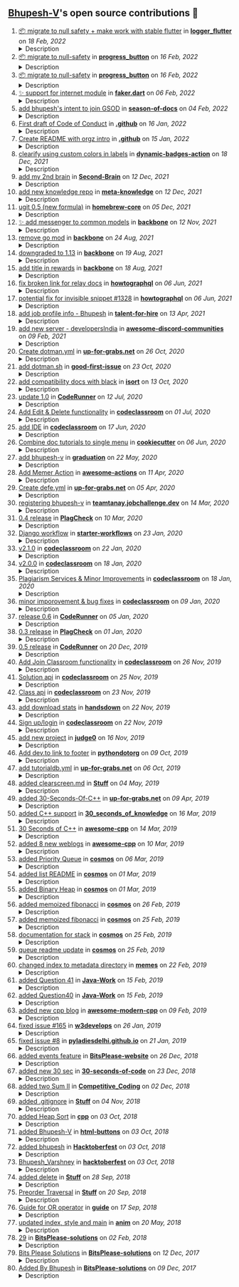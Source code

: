 ## [Bhupesh-V](https://github.com/Bhupesh-V)'s open source contributions 🌟

<ol>
<li><a target="_blank" href="https://github.com/CreatorStack/logger_flutter/pull/1">📦 migrate to null safety + make work with stable flutter</a> in <b><a href="https://github.com/CreatorStack/logger_flutter">logger_flutter</a></b> on <i>18 Feb, 2022</i> 

<details><summary>Description</summary>

None
</details>

</li>
<li><a target="_blank" href="https://github.com/CreatorStack/progress_button/pull/1">📦 migrate to null-safety</a> in <b><a href="https://github.com/CreatorStack/progress_button">progress_button</a></b> on <i>16 Feb, 2022</i> 

<details><summary>Description</summary>

there is a PR in the original repo, but we can't be sure if the PR will ever get merged or worse the branch gets deleted?

</details>

</li>
<li><a target="_blank" href="https://github.com/PascalAC/progress_button/pull/8">📦 migrate to null-safety</a> in <b><a href="https://github.com/PascalAC/progress_button">progress_button</a></b> on <i>16 Feb, 2022</i> 

<details><summary>Description</summary>

None
</details>

</li>
<li><a target="_blank" href="https://github.com/casvanluijtelaar/faker.dart/pull/2">✨ support for internet module</a> in <b><a href="https://github.com/casvanluijtelaar/faker.dart">faker.dart</a></b> on <i>06 Feb, 2022</i> 

<details><summary>Description</summary>

Hey, apologies for the delayed PR 😅 

have added a bunch of methods

1. Get a fake domain name
2. Get fake domain suffix
3. Get a fake URL
4. Get a fake HTTP method
5. Get a fake IPv4 address

this resolves #1 
Let me know if anything else is needed
</details>

</li>
<li><a target="_blank" href="https://github.com/google/season-of-docs/pull/336">add bhupesh's intent to join GSOD</a> in <b><a href="https://github.com/google/season-of-docs">season-of-docs</a></b> on <i>04 Feb, 2022</i> 

<details><summary>Description</summary>

None
</details>

</li>
<li><a target="_blank" href="https://github.com/developersIndia/.github/pull/2">First draft of Code of Conduct</a> in <b><a href="https://github.com/developersIndia/.github">.github</a></b> on <i>16 Jan, 2022</i> 

<details><summary>Description</summary>

The COC for both Reddit and Github.
this will also apply to any future projects, events etc

</details>

</li>
<li><a target="_blank" href="https://github.com/developersIndia/.github/pull/1">Create README with orgz intro</a> in <b><a href="https://github.com/developersIndia/.github">.github</a></b> on <i>15 Jan, 2022</i> 

<details><summary>Description</summary>

An intro for our community ❤️ 🇮🇳 👨🏽‍💻 
</details>

</li>
<li><a target="_blank" href="https://github.com/Schneegans/dynamic-badges-action/pull/9">clearify using custom colors in labels</a> in <b><a href="https://github.com/Schneegans/dynamic-badges-action">dynamic-badges-action</a></b> on <i>18 Dec, 2021</i> 

<details><summary>Description</summary>

None
</details>

</li>
<li><a target="_blank" href="https://github.com/KasperZutterman/Second-Brain/pull/36">add my 2nd brain</a> in <b><a href="https://github.com/KasperZutterman/Second-Brain">Second-Brain</a></b> on <i>12 Dec, 2021</i> 

<details><summary>Description</summary>

None
</details>

</li>
<li><a target="_blank" href="https://github.com/RichardLitt/meta-knowledge/pull/54">add new knowledge repo</a> in <b><a href="https://github.com/RichardLitt/meta-knowledge">meta-knowledge</a></b> on <i>12 Dec, 2021</i> 

<details><summary>Description</summary>

None
</details>

</li>
<li><a target="_blank" href="https://github.com/Homebrew/homebrew-core/pull/90513">ugit 0.5 (new formula)</a> in <b><a href="https://github.com/Homebrew/homebrew-core">homebrew-core</a></b> on <i>05 Dec, 2021</i> 

<details><summary>Description</summary>

- [x] Have you followed the [guidelines for contributing](https://github.com/Homebrew/homebrew-core/blob/HEAD/CONTRIBUTING.md)?
- [x] Have you ensured that your commits follow the [commit style guide](https://docs.brew.sh/Formula-Cookbook#commit)?
- [x] Have you checked that there aren't other open [pull requests](https://github.com/Homebrew/homebrew-core/pulls) for the same formula update/change?
- [x] Have you built your formula locally with `brew install --build-from-source <formula>`, where `<formula>` is the name of the formula you're submitting?
- [x] Is your test running fine `brew test <formula>`, where `<formula>` is the name of the formula you're submitting?
- [x] Does your build pass `brew audit --strict <formula>` (after doing `brew install --build-from-source <formula>`)? If this is a new formula, does it pass `brew audit --new <formula>`?

-----

</details>

</li>
<li><a target="_blank" href="https://github.com/CreatorStack/backbone/pull/13">✨ add messenger to common models</a> in <b><a href="https://github.com/CreatorStack/backbone">backbone</a></b> on <i>12 Nov, 2021</i> 

<details><summary>Description</summary>

## Relevant Documentation Links
-


## Relevant Jira Links
- https://creatorstack.atlassian.net/browse/GSD-1661
-

## Other Relevant PRs
-


## Changes

- this struct will be used in messenger and hypelinks service.

### Changes Include

-   [ ] Bug fix 🐛 (non-breaking change which fixes an issue)
-   [x] New feature ✨ (non-breaking change which adds functionality)
-   [ ] Breaking change 😢 (fix or feature that would cause existing functionality to not work as expected)
-   [ ] Refactor ⚒️ (code change that neither fixes a bug nor adds a feature)
-   [ ] Tooling ⚙️ (Changes to the build process or auxiliary tools and libraries such as documentation generation)
-   [ ] Performance ⚡ (code change that improves performance)

### Checklist

-   [ ] I have commented my code, particularly in hard-to-understand areas
-   [ ] I have made corresponding changes to the documentation
-   [ ] My changes generate no new warnings
-   [ ] Requires migrations
-   [ ] Requires dependency update
-   [ ] Breaking API Change
-   [ ] I have added proper logs for production debugging
-   [ ] I have added performance (APM) monitoring checkpoints
-   [ ] I have added unit tests

## Screenshots (if any)
(prefer animated gif)

## User Acceptance Tests


</details>

</li>
<li><a target="_blank" href="https://github.com/CreatorStack/backbone/pull/3">remove go mod</a> in <b><a href="https://github.com/CreatorStack/backbone">backbone</a></b> on <i>24 Aug, 2021</i> 

<details><summary>Description</summary>

since we are moving to submodules strategy
having this file inside our "cloned" folder was giving errors

removing this files fixes this

Cons:
- any service that uses this repo would have to add it as a submodule
</details>

</li>
<li><a target="_blank" href="https://github.com/CreatorStack/backbone/pull/2">downgraded to 1.13</a> in <b><a href="https://github.com/CreatorStack/backbone">backbone</a></b> on <i>19 Aug, 2021</i> 

<details><summary>Description</summary>

None
</details>

</li>
<li><a target="_blank" href="https://github.com/CreatorStack/backbone/pull/1">add title in rewards</a> in <b><a href="https://github.com/CreatorStack/backbone">backbone</a></b> on <i>18 Aug, 2021</i> 

<details><summary>Description</summary>

need a new field title in rewards for new challenges revamp
[Story: GSD-621](https://creatorstack.atlassian.net/browse/GSD-621)
</details>

</li>
<li><a target="_blank" href="https://github.com/howtographql/howtographql/pull/1330">fix broken link for relay docs</a> in <b><a href="https://github.com/howtographql/howtographql">howtographql</a></b> on <i>06 Jun, 2021</i> 

<details><summary>Description</summary>

the old link https://facebook.github.io/relay/docs/en/graphql-server-specification.html in summary was redirected to a 404 page
</details>

</li>
<li><a target="_blank" href="https://github.com/howtographql/howtographql/pull/1329">potential fix for invisible snippet #1328</a> in <b><a href="https://github.com/howtographql/howtographql">howtographql</a></b> on <i>06 Jun, 2021</i> 

<details><summary>Description</summary>

Fix #1328 
</details>

</li>
<li><a target="_blank" href="https://github.com/shrutikapoor08/talent-for-hire/pull/135">add job profile info - Bhupesh</a> in <b><a href="https://github.com/shrutikapoor08/talent-for-hire">talent-for-hire</a></b> on <i>13 Apr, 2021</i> 

<details><summary>Description</summary>

Hello 👋🏽 
Thanks for maintaining the list
</details>

</li>
<li><a target="_blank" href="https://github.com/mhxion/awesome-discord-communities/pull/45">add new server - developersIndia</a> in <b><a href="https://github.com/mhxion/awesome-discord-communities">awesome-discord-communities</a></b> on <i>09 Feb, 2021</i> 

<details><summary>Description</summary>

Hello Admin of developersIndia here 👋🏽 
</details>

</li>
<li><a target="_blank" href="https://github.com/up-for-grabs/up-for-grabs.net/pull/2434">Create dotman.yml</a> in <b><a href="https://github.com/up-for-grabs/up-for-grabs.net">up-for-grabs.net</a></b> on <i>26 Oct, 2020</i> 

<details><summary>Description</summary>

> ### [dotman](https://github.com/Bhupesh-V/dotman) is a simple, elegant & easy to use dotfiles manager
</details>

</li>
<li><a target="_blank" href="https://github.com/deepsourcelabs/good-first-issue/pull/169">add dotman.sh</a> in <b><a href="https://github.com/deepsourcelabs/good-first-issue">good-first-issue</a></b> on <i>23 Oct, 2020</i> 

<details><summary>Description</summary>

> dotman is a simple, elegant & easy to use dotfiles manager 🖖🏽

👉🏽 [Issues](https://github.com/Bhupesh-V/dotman/issues)
</details>

</li>
<li><a target="_blank" href="https://github.com/PyCQA/isort/pull/1558">add compatibility docs with black</a> in <b><a href="https://github.com/PyCQA/isort">isort</a></b> on <i>13 Oct, 2020</i> 

<details><summary>Description</summary>

- [x] Basic compatibility (black v/s isort)
- [x] Integration with _pre-commit_
- [x] Using a config file (.isort.cfg)
</details>

</li>
<li><a target="_blank" href="https://github.com/codeclassroom/CodeRunner/pull/6">update 1.0</a> in <b><a href="https://github.com/codeclassroom/CodeRunner">CodeRunner</a></b> on <i>12 Jul, 2020</i> 

<details><summary>Description</summary>


</details>

</li>
<li><a target="_blank" href="https://github.com/codeclassroom/codeclassroom/pull/39">Add Edit & Delete functionality</a> in <b><a href="https://github.com/codeclassroom/codeclassroom">codeclassroom</a></b> on <i>01 Jul, 2020</i> 

<details><summary>Description</summary>

Added Edit and Delete functionality for the following entities:
- Classrooms
- Assignments
- Questions
Added some helpful boolean context variables to render forms and links in templates conditionally.
</details>

</li>
<li><a target="_blank" href="https://github.com/codeclassroom/codeclassroom/pull/38">add IDE</a> in <b><a href="https://github.com/codeclassroom/codeclassroom">codeclassroom</a></b> on <i>17 Jun, 2020</i> 

<details><summary>Description</summary>

- redirect student to app:classrooms after joining the class
- Include Editor and themes
- Indicate Assignment language on quesions page
</details>

</li>
<li><a target="_blank" href="https://github.com/cookiecutter/cookiecutter/pull/1423">Combine doc tutorials to single menu</a> in <b><a href="https://github.com/cookiecutter/cookiecutter">cookiecutter</a></b> on <i>06 Jun, 2020</i> 

<details><summary>Description</summary>

- Possible fix #1411
- moved local tutorials, inside one folder
- specify external tutorial links
</details>

</li>
<li><a target="_blank" href="https://github.com/education/graduation/pull/2123">add bhupesh-v</a> in <b><a href="https://github.com/education/graduation">graduation</a></b> on <i>22 May, 2020</i> 

<details><summary>Description</summary>

# Application to the Class of 2020🎓

This pull request template helps you complete an application to the **Class of 2020**. Use the checklist below to verify you have followed the instructions correctly. 

## Checklist ✅

- [x] I have read the instructions on the README file before submitting my application. 
- [x] I made my submission by creating a folder on the `_data` folder and followed the naming convention mentioned in the instructions (`<username>`), added my profile picture and markdown file.
- [x] I have used the Markdown file template to add my information to the Year Book.
- [x] I have completed the form: `https://airtable.com/shrmuHxu38ZariKJi`
- [x] My application belongs to:
  - [x] **Tier 1** 📖: I added myself to the Year Book.
  - [x] **Tier 2** ✏️: I wrote a post on DEV about a project I built.
  - [x] **Tier 3** ✨: I want my project to be highlighted on stream.
- [x] I understand that a reviewer will merge my pull request after examining it or ask for changes in case needed.
- [x] I understand I should not tag or add a reviewer to this Pull Request.
- [x] I understand the photo added to the template will be used in the ceremony "Graduate Walk". 
- [x] I have [added the event](http://www.google.com/calendar/event?action=TEMPLATE&dates=20200615T160000Z%2F20200615T183000Z&text=%24%20git%20remote%20%3Cgraduation%3E%20%F0%9F%8E%93&location=https%3A%2F%2Fwww.twitch.tv%2Fgithubeducation&details=) to my Calendar.


</details>

</li>
<li><a target="_blank" href="https://github.com/sdras/awesome-actions/pull/389">Add Memer Action</a> in <b><a href="https://github.com/sdras/awesome-actions">awesome-actions</a></b> on <i>11 Apr, 2020</i> 

<details><summary>Description</summary>

Github: [Memer Action](https://github.com/Bhupesh-V/memer-action)
[On Marketplace](https://github.com/marketplace/actions/memer-action)
</details>

</li>
<li><a target="_blank" href="https://github.com/up-for-grabs/up-for-grabs.net/pull/1963">Create defe.yml</a> in <b><a href="https://github.com/up-for-grabs/up-for-grabs.net">up-for-grabs.net</a></b> on <i>05 Apr, 2020</i> 

<details><summary>Description</summary>


</details>

</li>
<li><a target="_blank" href="https://github.com/tanaypratap/teamtanay.jobchallenge.dev/pull/78">registering bhupesh-v</a> in <b><a href="https://github.com/tanaypratap/teamtanay.jobchallenge.dev">teamtanay.jobchallenge.dev</a></b> on <i>14 Mar, 2020</i> 

<details><summary>Description</summary>

Hello maintainer(s) :hugs: ,

You people are doing a great job :clap: 


</details>

</li>
<li><a target="_blank" href="https://github.com/codeclassroom/PlagCheck/pull/7">0.4 release</a> in <b><a href="https://github.com/codeclassroom/PlagCheck">PlagCheck</a></b> on <i>10 Mar, 2020</i> 

<details><summary>Description</summary>

## [0.4] - March 10, 2020

### Changed [⚠️ Breaking Changes]
- `getShareScores` & `getInsights` have been decoupled from the check class, they now have to be imported separately.
- Minor changes in the `analyze.py` module.
</details>

</li>
<li><a target="_blank" href="https://github.com/actions/starter-workflows/pull/317">Django workflow</a> in <b><a href="https://github.com/actions/starter-workflows">starter-workflows</a></b> on <i>23 Jan, 2020</i> 

<details><summary>Description</summary>

Possible FIx #212 
Thank you for sending in this pull request. Please make sure you take a look at the [contributing file](https://github.com/actions/starter-workflows/blob/master/CONTRIBUTING.md). Here's a few things for you to consider in this pull request:

- [ ] Include a good description of the workflow.
- [ ] Links to the language or tool will be nice (unless its really obvious)

In the workflow and properties files:

- [x] Includes a matching `ci/properties/*.properties.json` file.
- [x] Use title case for the names of workflows and steps, for example "Run tests".
- [x] The name of CI workflows should only be the name of the language or platform: for example "Go" (not "Go CI" or "Go Build")
- [x] Include comments in the workflow for any parts that are not obvious or could use clarification.
- [x] CI workflows should run `push`.

Some general notes:

- [x] Does not use an Action that isn't in the `actions` organization.
- [x] Does not send data to any 3rd party service except for the purposes of installing dependencies.
- [x] Does not use a paid service or product.

</details>

</li>
<li><a target="_blank" href="https://github.com/codeclassroom/codeclassroom/pull/34">v2.1.0</a> in <b><a href="https://github.com/codeclassroom/codeclassroom">codeclassroom</a></b> on <i>22 Jan, 2020</i> 

<details><summary>Description</summary>

# v2.1.0

## Added
- Custom Input can now be provided for judging programs.
- E-mail API.
- Swagger Docs at `/api`.
- Token Authentication.
## Removed
- Old documentation end-point `/api-docs`.
</details>

</li>
<li><a target="_blank" href="https://github.com/codeclassroom/codeclassroom/pull/32">v2.0.0</a> in <b><a href="https://github.com/codeclassroom/codeclassroom">codeclassroom</a></b> on <i>18 Jan, 2020</i> 

<details><summary>Description</summary>

The 2nd Release of the CodeClassroom API

## [2.0.0] - Jan 18, 2020

### Added

- New `utilities` app for housing different services like code evaluation, plagiarism, e-mail etc.
- Support for new languages `PHP` & `Bash`.
- New model for holding Moss Plagiarism results (For Future Use).
- Add `created_date` in **Assignment**, **Question** & **Classroom** model.
- Fixed a bug where a new file was saved every time a solution was submitted, (`OverwriteStorage()` in **Solution** Model).
- New `moss_id` field in **Professor** model.
- Support for Plagiarism Services (powered by Moss).

### Changed
- Submission path, the solutions are now saved inside `/media/submissions/assignments/<assg_id>/` with name like `<question-id>_<student_id>`.
- `profile_pic` and `instistution` fields now accept `null` while signing up for a new user.
- Default submission status is now set to _Not Attempted_.
- Renamed `Python` to `Python3`.
- `marks` field in **Question** model is now `null` acceptable.
- Only 1 Submission per student, **Solution** now relates to Student by `OneToOne` relation.
- `PATCH`/`DELETE` options for Classroom, Assignment, Questions & Submissions.

</details>

</li>
<li><a target="_blank" href="https://github.com/codeclassroom/codeclassroom/pull/31">Plagiarism Services & Minor Improvements</a> in <b><a href="https://github.com/codeclassroom/codeclassroom">codeclassroom</a></b> on <i>18 Jan, 2020</i> 

<details><summary>Description</summary>


</details>

</li>
<li><a target="_blank" href="https://github.com/codeclassroom/codeclassroom/pull/28">minor imporovement & bug fixes</a> in <b><a href="https://github.com/codeclassroom/codeclassroom">codeclassroom</a></b> on <i>09 Jan, 2020</i> 

<details><summary>Description</summary>

Issues resolved #17 #11 #12 
</details>

</li>
<li><a target="_blank" href="https://github.com/codeclassroom/CodeRunner/pull/4">release 0.6</a> in <b><a href="https://github.com/codeclassroom/CodeRunner">CodeRunner</a></b> on <i>05 Jan, 2020</i> 

<details><summary>Description</summary>


## [0.6] - Jan 5, 2020

### Added

- New optional argument, `number_of_runs`  in `run()` method, use this to specify no.of times you want to run the code. Default is set to 1.
- Ported NEW Languages. CodeRunner now supports all languages provided by Judge0.
- `setFlags(options)` for setting options for the compiler (i.e. compiler flags).
- `setArguments(arguments)` for setting Command line arguments for the program.

### Changed
- Minor internal improvemets.
</details>

</li>
<li><a target="_blank" href="https://github.com/codeclassroom/PlagCheck/pull/5">0.3 release</a> in <b><a href="https://github.com/codeclassroom/PlagCheck">PlagCheck</a></b> on <i>01 Jan, 2020</i> 

<details><summary>Description</summary>

## [0.3]

### Added

-  New module `analyze.py` for Moss Results analysis
- `getShareScores()` for returning frequency of shared files.
- `addFile()` for adding files.
- `addFilesByWildCard()` for submitting multiple files.

### Changed
- The plagcheck module is now more modularised. `check` is now a class.
- `__get_line_numbers()` now runs in a new thread.

### Removed
- `requests` as a dependency, network requests are now 50% faster.
</details>

</li>
<li><a target="_blank" href="https://github.com/codeclassroom/CodeRunner/pull/3">0.5 release</a> in <b><a href="https://github.com/codeclassroom/CodeRunner">CodeRunner</a></b> on <i>20 Dec, 2019</i> 

<details><summary>Description</summary>

## [0.5] - Dec 20, 2019

### Added

- New instance method - `run()`.
- `run()` is now used to run the code i.e the code is submitted to Judge0 api using this method.
- Support for *Bash 4.4*.

### Changed
- Renamed Class `Run` to `code` for easier usage.
- `getStatus()`, now only returns the status in comparison to earlier versions where it performed multiple tasks.
This is effect fixes [#2](https://github.com/codeclassroom/CodeRunner/issues/2).

### Removed
 - `requests` as a dependency, Network requests are now 50% faster.
</details>

</li>
<li><a target="_blank" href="https://github.com/codeclassroom/codeclassroom/pull/5">Add Join Classroom functionality</a> in <b><a href="https://github.com/codeclassroom/codeclassroom">codeclassroom</a></b> on <i>26 Nov, 2019</i> 

<details><summary>Description</summary>

Added join_code field to app's Classroom models.
Added ClassroomJoincodeSerializer to app's serializers.
Added ClassroomJoinView.
Registered 'classroom/join/' URL for ClassroomJoinView in api's URLconf.
</details>

</li>
<li><a target="_blank" href="https://github.com/codeclassroom/codeclassroom/pull/4">Solution api</a> in <b><a href="https://github.com/codeclassroom/codeclassroom">codeclassroom</a></b> on <i>25 Nov, 2019</i> 

<details><summary>Description</summary>


</details>

</li>
<li><a target="_blank" href="https://github.com/codeclassroom/codeclassroom/pull/3">Class api</a> in <b><a href="https://github.com/codeclassroom/codeclassroom">codeclassroom</a></b> on <i>23 Nov, 2019</i> 

<details><summary>Description</summary>

![meme](https://i.imgflip.com/3havhh.jpg)
</details>

</li>
<li><a target="_blank" href="https://github.com/vemel/handsdown/pull/5">add download stats</a> in <b><a href="https://github.com/vemel/handsdown">handsdown</a></b> on <i>22 Nov, 2019</i> 

<details><summary>Description</summary>


# Description

Added PyPI Download stats in README.md

Fixes #4 
</details>

</li>
<li><a target="_blank" href="https://github.com/codeclassroom/codeclassroom/pull/2">Sign up/login</a> in <b><a href="https://github.com/codeclassroom/codeclassroom">codeclassroom</a></b> on <i>22 Nov, 2019</i> 

<details><summary>Description</summary>

Good Work @Animesh-Ghosh 
</details>

</li>
<li><a target="_blank" href="https://github.com/judge0/judge0/pull/121">add new project</a> in <b><a href="https://github.com/judge0/judge0">judge0</a></b> on <i>16 Nov, 2019</i> 

<details><summary>Description</summary>

I have added a new project which uses juge0api
**CodeRunner**

[PyPi Page](https://pypi.org/project/coderunner/)
[Source Code](https://github.com/codeclassroom/CodeRunner)
[Documentation](https://coderunner.readthedocs.io/en/latest/)
Let me know for any changes or feedback
</details>

</li>
<li><a target="_blank" href="https://github.com/python/pythondotorg/pull/1514">Add dev.to link to footer</a> in <b><a href="https://github.com/python/pythondotorg">pythondotorg</a></b> on <i>09 Oct, 2019</i> 

<details><summary>Description</summary>

[DEV Community](https://dev.to/) is a burgeoning source of guidance and discussion on software topics, especially web dev. This will be a useful link to point to the official place to discuss Python related stuff on DEV.

A few additional links pertaining to dev.to

Traffic stats: https://www.similarweb.com/website/dev.to
Twitter: https://twitter.com/thepracticaldev
Python tag (as included in PR): https://dev.to/t/python
Websites Including DEV : [React](https://reactjs.org/), [React Native](https://facebook.github.io/react-native/)

Some example Python posts:
https://dev.to/seattledataguy/the-interview-study-guide-for-software-engineers-764
https://dev.to/codemouse92/introducing-dead-simple-python-563o
</details>

</li>
<li><a target="_blank" href="https://github.com/up-for-grabs/up-for-grabs.net/pull/1446">add tutorialdb.yml</a> in <b><a href="https://github.com/up-for-grabs/up-for-grabs.net">up-for-grabs.net</a></b> on <i>06 Oct, 2019</i> 

<details><summary>Description</summary>


</details>

</li>
<li><a target="_blank" href="https://github.com/Animesh-Ghosh/Stuff/pull/8">added clearscreen.md</a> in <b><a href="https://github.com/Animesh-Ghosh/Stuff">Stuff</a></b> on <i>04 May, 2019</i> 

<details><summary>Description</summary>

Coming from issue #7
The readme requires more amount of work to be done
</details>

</li>
<li><a target="_blank" href="https://github.com/up-for-grabs/up-for-grabs.net/pull/1206">added 30-Seconds-Of-C++</a> in <b><a href="https://github.com/up-for-grabs/up-for-grabs.net">up-for-grabs.net</a></b> on <i>09 Apr, 2019</i> 

<details><summary>Description</summary>


</details>

</li>
<li><a target="_blank" href="https://github.com/petrovicstefanrs/30_seconds_of_knowledge/pull/41">added C++ support</a> in <b><a href="https://github.com/petrovicstefanrs/30_seconds_of_knowledge">30_seconds_of_knowledge</a></b> on <i>16 Mar, 2019</i> 

<details><summary>Description</summary>

## Added C++ snippets from [30 Seconds of C++](https://github.com/Bhupesh-V/30-seconds-of-cpp)
</details>

</li>
<li><a target="_blank" href="https://github.com/fffaraz/awesome-cpp/pull/701">30 Seconds of C++</a> in <b><a href="https://github.com/fffaraz/awesome-cpp">awesome-cpp</a></b> on <i>14 Mar, 2019</i> 

<details><summary>Description</summary>

The 30 seconds version of C++
</details>

</li>
<li><a target="_blank" href="https://github.com/fffaraz/awesome-cpp/pull/696">added 8 new weblogs</a> in <b><a href="https://github.com/fffaraz/awesome-cpp">awesome-cpp</a></b> on <i>10 Mar, 2019</i> 

<details><summary>Description</summary>

Added some good new C++ weblogs
</details>

</li>
<li><a target="_blank" href="https://github.com/OpenGenus/cosmos/pull/3971">added Priority Queue</a> in <b><a href="https://github.com/OpenGenus/cosmos">cosmos</a></b> on <i>06 Mar, 2019</i> 

<details><summary>Description</summary>

**Fixes issue:**
<!-- [Mention the issue number it fixes or add the details of the changes if it doesn't has a specific issue. -->


**Changes:**

-  Added C++ implementation of *Priority Queues*.
- Added corresponding `README.md` file explaining  *Priority Queues*.

<!-- Add here what changes were made in this pull request. -->


<!-- Make sure to look at the Style Guide for your language in guides/coding_style/language_name:

     https://github.com/OpenGenus/cosmos/tree/master/guides/coding_style

     Note: A coding style guide may not exist for your language, since this is still in beta.
-->

<!-- Make sure to look at the Documentation Style Guide in guides/documentation.md:

     https://github.com/OpenGenus/cosmos/blob/master/guides/documentation_guide.md

     The document style guide may not apply for your algorithm category, you must also look at specified guide under all of the directory in the category, e.g., for project euler:

     https://github.com/OpenGenus/cosmos/blob/master/code/online_challenges/src/project_euler/documentation_guide.md
-->

</details>

</li>
<li><a target="_blank" href="https://github.com/OpenGenus/cosmos/pull/3960">added list README</a> in <b><a href="https://github.com/OpenGenus/cosmos">cosmos</a></b> on <i>01 Mar, 2019</i> 

<details><summary>Description</summary>

**Fixes issue:**

- Added README for Linked List Data Structure.

<!-- [Mention the issue number it fixes or add the details of the changes if it doesn't has a specific issue. -->


**Changes:**
<!-- Add here what changes were made in this pull request. -->


<!-- Make sure to look at the Style Guide for your language in guides/coding_style/language_name:

     https://github.com/OpenGenus/cosmos/tree/master/guides/coding_style

     Note: A coding style guide may not exist for your language, since this is still in beta.
-->

<!-- Make sure to look at the Documentation Style Guide in guides/documentation.md:

     https://github.com/OpenGenus/cosmos/blob/master/guides/documentation_guide.md

     The document style guide may not apply for your algorithm category, you must also look at specified guide under all of the directory in the category, e.g., for project euler:

     https://github.com/OpenGenus/cosmos/blob/master/code/online_challenges/src/project_euler/documentation_guide.md
-->

</details>

</li>
<li><a target="_blank" href="https://github.com/OpenGenus/cosmos/pull/3959">added Binary Heap</a> in <b><a href="https://github.com/OpenGenus/cosmos">cosmos</a></b> on <i>01 Mar, 2019</i> 

<details><summary>Description</summary>

**Fixes issue:**
<!-- [Mention the issue number it fixes or add the details of the changes if it doesn't has a specific issue. -->


**Changes:**

- Added an New Data Structure ```Binary Heap``` with its C++ implementation.

<!-- Add here what changes were made in this pull request. -->


<!-- Make sure to look at the Style Guide for your language in guides/coding_style/language_name:

     https://github.com/OpenGenus/cosmos/tree/master/guides/coding_style

     Note: A coding style guide may not exist for your language, since this is still in beta.
-->

<!-- Make sure to look at the Documentation Style Guide in guides/documentation.md:

     https://github.com/OpenGenus/cosmos/blob/master/guides/documentation_guide.md

     The document style guide may not apply for your algorithm category, you must also look at specified guide under all of the directory in the category, e.g., for project euler:

     https://github.com/OpenGenus/cosmos/blob/master/code/online_challenges/src/project_euler/documentation_guide.md
-->

</details>

</li>
<li><a target="_blank" href="https://github.com/OpenGenus/cosmos/pull/3956">added memoized fibonacci</a> in <b><a href="https://github.com/OpenGenus/cosmos">cosmos</a></b> on <i>26 Feb, 2019</i> 

<details><summary>Description</summary>

**Fixes issue:**
<!-- [Mention the issue number it fixes or add the details of the changes if it doesn't has a specific issue. -->


**Changes:**

- Fibonacci Series using Memoization

<!-- Add here what changes were made in this pull request. -->


<!-- Make sure to look at the Style Guide for your language in guides/coding_style/language_name:

     https://github.com/OpenGenus/cosmos/tree/master/guides/coding_style

     Note: A coding style guide may not exist for your language, since this is still in beta.
-->

<!-- Make sure to look at the Documentation Style Guide in guides/documentation.md:

     https://github.com/OpenGenus/cosmos/blob/master/guides/documentation_guide.md

     The document style guide may not apply for your algorithm category, you must also look at specified guide under all of the directory in the category, e.g., for project euler:

     https://github.com/OpenGenus/cosmos/blob/master/code/online_challenges/src/project_euler/documentation_guide.md
-->

</details>

</li>
<li><a target="_blank" href="https://github.com/OpenGenus/cosmos/pull/3954">added memoized fibonacci</a> in <b><a href="https://github.com/OpenGenus/cosmos">cosmos</a></b> on <i>25 Feb, 2019</i> 

<details><summary>Description</summary>

**Fixes issue:**
<!-- [Mention the issue number it fixes or add the details of the changes if it doesn't has a specific issue. -->


**Changes:**
<!-- Add here what changes were made in this pull request. -->

- Added _Memoized Implementation_ of Fibonacci Series in `unclassified`

<!-- Make sure to look at the Style Guide for your language in guides/coding_style/language_name:

     https://github.com/OpenGenus/cosmos/tree/master/guides/coding_style

     Note: A coding style guide may not exist for your language, since this is still in beta.
-->

<!-- Make sure to look at the Documentation Style Guide in guides/documentation.md:

     https://github.com/OpenGenus/cosmos/blob/master/guides/documentation_guide.md

     The document style guide may not apply for your algorithm category, you must also look at specified guide under all of the directory in the category, e.g., for project euler:

     https://github.com/OpenGenus/cosmos/blob/master/code/online_challenges/src/project_euler/documentation_guide.md
-->

</details>

</li>
<li><a target="_blank" href="https://github.com/OpenGenus/cosmos/pull/3953">documentation for stack</a> in <b><a href="https://github.com/OpenGenus/cosmos">cosmos</a></b> on <i>25 Feb, 2019</i> 

<details><summary>Description</summary>

**Fixes issue:**
<!-- [Mention the issue number it fixes or add the details of the changes if it doesn't has a specific issue. -->

- Indentation Fixed 

**Changes:**
<!-- Add here what changes were made in this pull request. -->

- Added comments explaining the stack code

<!-- Make sure to look at the Style Guide for your language in guides/coding_style/language_name:

     https://github.com/OpenGenus/cosmos/tree/master/guides/coding_style

     Note: A coding style guide may not exist for your language, since this is still in beta.
-->

<!-- Make sure to look at the Documentation Style Guide in guides/documentation.md:

     https://github.com/OpenGenus/cosmos/blob/master/guides/documentation_guide.md

     The document style guide may not apply for your algorithm category, you must also look at specified guide under all of the directory in the category, e.g., for project euler:

     https://github.com/OpenGenus/cosmos/blob/master/code/online_challenges/src/project_euler/documentation_guide.md
-->

</details>

</li>
<li><a target="_blank" href="https://github.com/OpenGenus/cosmos/pull/3952">queue readme update</a> in <b><a href="https://github.com/OpenGenus/cosmos">cosmos</a></b> on <i>25 Feb, 2019</i> 

<details><summary>Description</summary>

**Fixes issue:**
<!-- [Mention the issue number it fixes or add the details of the changes if it doesn't has a specific issue. -->


**Changes:**
<!-- Add here what changes were made in this pull request. -->

- Added Time Complexity in Queue Readme

<!-- Make sure to look at the Style Guide for your language in guides/coding_style/language_name:

     https://github.com/OpenGenus/cosmos/tree/master/guides/coding_style

     Note: A coding style guide may not exist for your language, since this is still in beta.
-->

<!-- Make sure to look at the Documentation Style Guide in guides/documentation.md:

     https://github.com/OpenGenus/cosmos/blob/master/guides/documentation_guide.md

     The document style guide may not apply for your algorithm category, you must also look at specified guide under all of the directory in the category, e.g., for project euler:

     https://github.com/OpenGenus/cosmos/blob/master/code/online_challenges/src/project_euler/documentation_guide.md
-->

</details>

</li>
<li><a target="_blank" href="https://github.com/OpenGenus/memes/pull/92">changed index to metadata directory</a> in <b><a href="https://github.com/OpenGenus/memes">memes</a></b> on <i>22 Feb, 2019</i> 

<details><summary>Description</summary>

PR fixes

- Changed `index` directory to `metadata` .
- Fixed all other files which uses `metadata` directory.
</details>

</li>
<li><a target="_blank" href="https://github.com/Animesh-Ghosh/Java-Work/pull/2">added Question 41</a> in <b><a href="https://github.com/Animesh-Ghosh/Java-Work">Java-Work</a></b> on <i>15 Feb, 2019</i> 

<details><summary>Description</summary>

Solution to Question 41
</details>

</li>
<li><a target="_blank" href="https://github.com/Animesh-Ghosh/Java-Work/pull/1">added Question40</a> in <b><a href="https://github.com/Animesh-Ghosh/Java-Work">Java-Work</a></b> on <i>15 Feb, 2019</i> 

<details><summary>Description</summary>

Solution of Question 40 
</details>

</li>
<li><a target="_blank" href="https://github.com/rigtorp/awesome-modern-cpp/pull/43">added new cpp blog</a> in <b><a href="https://github.com/rigtorp/awesome-modern-cpp">awesome-modern-cpp</a></b> on <i>09 Feb, 2019</i> 

<details><summary>Description</summary>

Added [Fluent C++](https://www.fluentcpp.com/) blog by [Jonathan Boccara](https://github.com/joboccara)
</details>

</li>
<li><a target="_blank" href="https://github.com/w3develops/w3develops/pull/179">fixed issue #165</a> in <b><a href="https://github.com/w3develops/w3develops">w3develops</a></b> on <i>26 Jan, 2019</i> 

<details><summary>Description</summary>

Changed the Email in About Section to a ```mailto``` as described in the following issue.

## make the "email:w3develops...." in the about section into a mailto #165
</details>

</li>
<li><a target="_blank" href="https://github.com/PyLadiesDelhi/pyladiesdelhi.github.io/pull/9">fixed issue #8</a> in <b><a href="https://github.com/PyLadiesDelhi/pyladiesdelhi.github.io">pyladiesdelhi.github.io</a></b> on <i>21 Jan, 2019</i> 

<details><summary>Description</summary>

Typo Error Resolved:
```"maonf"``` to ```"among"```
</details>

</li>
<li><a target="_blank" href="https://github.com/amitbansal7/BitsPlease-website/pull/3">added events feature</a> in <b><a href="https://github.com/amitbansal7/BitsPlease-website">BitsPlease-website</a></b> on <i>26 Dec, 2018</i> 

<details><summary>Description</summary>

Feature:

 Add/Remove Event
- [x] Date/Time
- [x] Description/Event Details
- [x] Speaker
- [x] Registration Link
</details>

</li>
<li><a target="_blank" href="https://github.com/30-seconds/30-seconds-of-code/pull/900">added new 30 sec</a> in <b><a href="https://github.com/30-seconds/30-seconds-of-code">30-seconds-of-code</a></b> on <i>23 Dec, 2018</i> 

<details><summary>Description</summary>

### Added 30 seconds of STL[Standard Template Library] - unofficial
</details>

</li>
<li><a target="_blank" href="https://github.com/sahilbansal17/Competitive_Coding/pull/380">added two Sum II</a> in <b><a href="https://github.com/sahilbansal17/Competitive_Coding">Competitive_Coding</a></b> on <i>02 Dec, 2018</i> 

<details><summary>Description</summary>


</details>

</li>
<li><a target="_blank" href="https://github.com/Animesh-Ghosh/Stuff/pull/5">added .gitignore</a> in <b><a href="https://github.com/Animesh-Ghosh/Stuff">Stuff</a></b> on <i>04 Nov, 2018</i> 

<details><summary>Description</summary>

Now you will be able to compile your programs in 'Stuff' folder.
No need to delete (.exe) file 
All the exe files will be automatically ignored and won't show in your repo.
</details>

</li>
<li><a target="_blank" href="https://github.com/AllAlgorithms/cpp/pull/72">added Heap Sort</a> in <b><a href="https://github.com/AllAlgorithms/cpp">cpp</a></b> on <i>03 Oct, 2018</i> 

<details><summary>Description</summary>

added documented Heap Sort
In the sorting directory
</details>

</li>
<li><a target="_blank" href="https://github.com/lazycipher/html-buttons/pull/19">added Bhupesh-V</a> in <b><a href="https://github.com/lazycipher/html-buttons">html-buttons</a></b> on <i>03 Oct, 2018</i> 

<details><summary>Description</summary>

added different 4 styles
</details>

</li>
<li><a target="_blank" href="https://github.com/Joonsang1994/Hacktoberfest/pull/55">added bhupesh</a> in <b><a href="https://github.com/Joonsang1994/Hacktoberfest">Hacktoberfest</a></b> on <i>03 Oct, 2018</i> 

<details><summary>Description</summary>


</details>

</li>
<li><a target="_blank" href="https://github.com/AliceWonderland/hacktoberfest/pull/3276">Bhupesh_Varshney</a> in <b><a href="https://github.com/AliceWonderland/hacktoberfest">hacktoberfest</a></b> on <i>03 Oct, 2018</i> 

<details><summary>Description</summary>

Added files
</details>

</li>
<li><a target="_blank" href="https://github.com/Animesh-Ghosh/Stuff/pull/3">added delete</a> in <b><a href="https://github.com/Animesh-Ghosh/Stuff">Stuff</a></b> on <i>28 Sep, 2018</i> 

<details><summary>Description</summary>

and please shift the code to pure CPP
(avoid free) and printf functions
</details>

</li>
<li><a target="_blank" href="https://github.com/Animesh-Ghosh/Stuff/pull/1">Preorder Traversal</a> in <b><a href="https://github.com/Animesh-Ghosh/Stuff">Stuff</a></b> on <i>20 Sep, 2018</i> 

<details><summary>Description</summary>

Added method for preorder traversal
</details>

</li>
<li><a target="_blank" href="https://github.com/freeCodeCamp/guide/pull/8585">Guide for OR operator</a> in <b><a href="https://github.com/freeCodeCamp/guide">guide</a></b> on <i>17 Sep, 2018</i> 

<details><summary>Description</summary>

Added guide for Comparison with Logical OR operator.

<!-- Thank you for contributing to the `guides` repo, it is much appreciated! 😊 -->

<!--

Before creating a PR, please make sure to verify the following by marking the checkboxes below as complete

- [x] Like this!

-->

## ✅️ By submitting this PR, I have verified the following

- [x] Added descriptive name to PR
  - Your PR should NOT be called `Update index.md` since it does not help the maintainer understand what has been changed.
  - For example, if you create a **Variables** article inside the **Python** directory, the pull request title should be **Python: add Variables article**.
  - Other examples are **Git: edit Git Commit article** or **PHP: create PHP section and add Data Structures article**
- [x] Reviewed necessary formatting guidelines in [`CONTRIBUTING.md`](https://github.com/freeCodeCamp/guides/blob/master/CONTRIBUTING.md).
- [x] No plagiarized, duplicate or repetitive  content that has been directly copied from another source.

<!-- TO NOTE

1. Avoid a duplicate PR by searching through the open pull requests to check that there is not a PR already open that writes the same article or makes similar changes.

2. If you edit a stub article, your changes are substantial enough to justify removing the stub text ("This article is a stub..." part).

We can't accept PRs that only add links to the "More Information" section - a repository script will automatically delete any changes (and revert it to the stub template) if the stub language is still in that file.

3. Your changes must pass the Travis CI build.

Any new folder you create in "src/pages" must have an index.md.

All articles must have the following as the first three lines in the file:

---
title: Article title goes here
---

-->

</details>

</li>
<li><a target="_blank" href="https://github.com/JonComo/anim/pull/7">updated index, style and main</a> in <b><a href="https://github.com/JonComo/anim">anim</a></b> on <i>20 May, 2018</i> 

<details><summary>Description</summary>


</details>

</li>
<li><a target="_blank" href="https://github.com/BitsPleaseMSI/BitsPlease-solutions/pull/17">29</a> in <b><a href="https://github.com/BitsPleaseMSI/BitsPlease-solutions">BitsPlease-solutions</a></b> on <i>02 Feb, 2018</i> 

<details><summary>Description</summary>

Solution to Problem 29 (in Python)
</details>

</li>
<li><a target="_blank" href="https://github.com/BitsPleaseMSI/BitsPlease-solutions/pull/7">Bits Please Solutions</a> in <b><a href="https://github.com/BitsPleaseMSI/BitsPlease-solutions">BitsPlease-solutions</a></b> on <i>12 Dec, 2017</i> 

<details><summary>Description</summary>

Solutions to Problems 7 an d29
</details>

</li>
<li><a target="_blank" href="https://github.com/BitsPleaseMSI/BitsPlease-solutions/pull/6">Added By Bhupesh</a> in <b><a href="https://github.com/BitsPleaseMSI/BitsPlease-solutions">BitsPlease-solutions</a></b> on <i>09 Dec, 2017</i> 

<details><summary>Description</summary>

Solution to Problem 18 
</details>

</li></ol>

